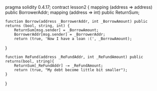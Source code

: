 pragma solidity 0.4.17;
contract lesson2 {
    mapping (address => address) public BorrowerAddr;
    mapping (address => int) public ReturnSum;

    function Borrow(address _BorrowerAddr, int _BorrowAmount) public returns (bool, string, int) {
        ReturnSum[msg.sender] = _BorrowAmount;
        BorrowerAddr[msg.sender] = _BorrowerAddr;
        return (true, 'Now I have a loan :(', _BorrowAmount);
}


    function ReFund(address _ReFundAddr, int _ReFundAmount) public returns(bool, string){
        ReturnSum[_ReFundAddr] -= _ReFundAmount;
        return (true, "My debt become little bit smaller");
    }
}
